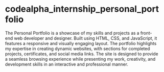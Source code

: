 # codealpha_internship_personal_portfolio
The Personal Portfolio is a showcase of my skills and projects as a front-end web developer and designer. Built using HTML, CSS, and JavaScript, it features a responsive and visually engaging layout. The portfolio highlights my expertise in creating dynamic websites, with sections for completed projects, certificates, and social media links. The site is designed to provide a seamless browsing experience while presenting my work, creativity, and development skills in an interactive and professional manner.
